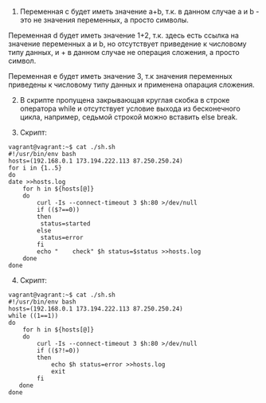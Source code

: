1. Переменная c будет иметь значение a+b, т.к. в данном случае a и b - это не значения переменных, а просто символы.

Переменная d будет иметь значение 1+2, т.к. здесь есть ссылка на значение переменных a и b, но отсутствует приведение к числовому типу данных, и + в данном случае не операция сложения, а просто символ.

Переменная e будет иметь значение 3, т.к значения переменных приведены к числовому типу данных и применена опарация сложения.


2. В скрипте пропущена закрывающая круглая скобка в строке оператора while и отсутствует условие выхода из бесконечного цикла, например, седьмой строкой можно вставить else break.


3. Скрипт:
```
vagrant@vagrant:~$ cat ./sh.sh
#!/usr/bin/env bash
hosts=(192.168.0.1 173.194.222.113 87.250.250.24)
for i in {1..5}
do
date >>hosts.log
    for h in ${hosts[@]}
    do
        curl -Is --connect-timeout 3 $h:80 >/dev/null
        if (($?==0))
        then
         status=started
        else
         status=error
        fi
        echo "    check" $h status=$status >>hosts.log
    done
done
```
4. Скрипт:
```
vagrant@vagrant:~$ cat ./sh.sh
#!/usr/bin/env bash
hosts=(192.168.0.1 173.194.222.113 87.250.250.24)
while ((1==1))
do
    for h in ${hosts[@]}
    do
        curl -Is --connect-timeout 3 $h:80 >/dev/null
        if (($?!=0))
        then
            echo $h status=error >>hosts.log
            exit
        fi
   done
done
```